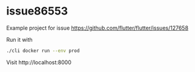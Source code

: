 # issue86553

Example project for issue https://github.com/flutter/flutter/issues/127658

Run it with

```bash
./cli docker run --env prod
```

Visit http://localhost:8000